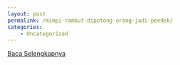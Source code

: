 ```yaml
---
layout: post
permalink: /mimpi-rambut-dipotong-orang-jadi-pendek/
categories:
    - Uncategorized
---
```


[Baca Selengkapnya](/03)